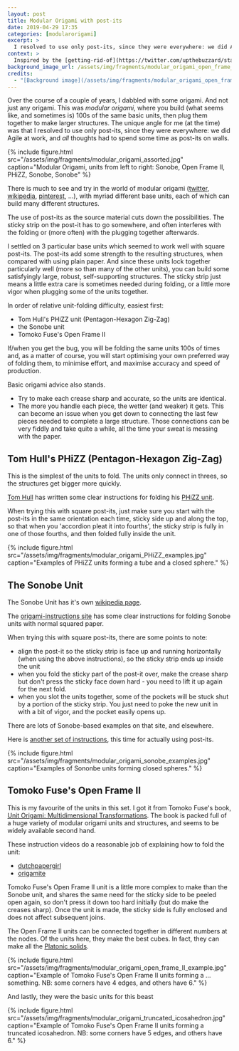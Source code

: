```yaml
---
layout: post
title: Modular Origami with post-its
date: 2019-04-29 17:35
categories: [modularorigami]
excerpt: >
  I resolved to use only post-its, since they were everywhere: we did Agile at work, and *all* thoughts had to spend some time as post-its on walls.
context: >
  Inspired by the [getting-rid-of](https://twitter.com/upthebuzzard/status/1118994767931691008) an old work of modular origami, I went looking for the various technical details which it turned out I had forgotten. Here are those details.
background_image_url: /assets/img/fragments/modular_origami_open_frame_II_sample.jpg
credits:
  - "[Background image](/assets/img/fragments/modular_origami_open_frame_II_sample.jpg) by [me](/about)"
---
```

Over the course of a couple of years, I dabbled with some origami. And not just any origami. This was *modular origami*, where you build (what seems like, and sometimes is) 100s of the same basic units, then plug them together to make larger structures. The unique angle for me (at the time) was that I resolved to use only post-its, since they were everywhere: we did Agile at work, and *all* thoughts had to spend some time as post-its on walls.

{%
    include figure.html
    src="/assets/img/fragments/modular_origami_assorted.jpg"
    caption="Modular Origami, units from left to right: Sonobe, Open Frame II, PHiZZ, Sonobe, Sonobe"
%}

There is much to see and try in the world of modular origami ([twitter](https://twitter.com/search?q=%23modularorigami), [wikipedia](https://en.wikipedia.org/wiki/Modular_origami), [pinterest](https://www.pinterest.co.uk/search/pins/?q=modular%20origami&rs=typed), ...), with myriad different base units, each of which can build many different structures.

The use of post-its as the source material cuts down the possibilities. The sticky strip on the post-it has to go somewhere, and often interferes with the folding or (more often) with the plugging together afterwards.

I settled on 3 particular base units which seemed to work well with square post-its. The post-its add some strength to the resulting structures, when compared with using plain paper. And since these units lock together particularly well (more so than many of the other units), you can build some satisfyingly large, robust, self-supporting structures. The sticky strip just means a little extra care is sometimes needed during folding, or a little more vigor when plugging some of the units together.

In order of relative unit-folding difficulty, easiest first:

* Tom Hull's PHiZZ unit (Pentagon-Hexagon Zig-Zag)
* the Sonobe unit
* Tomoko Fuse's Open Frame II

If/when you get the bug, you will be folding the same units 100s of times and, as a matter of course, you will start optimising your own preferred way of folding them, to minimise effort, and maximise accuracy and speed of production.

Basic origami advice also stands.

* Try to make each crease sharp and accurate, so the units are identical.
* The more you handle each piece, the wetter (and weaker) it gets. This can become an issue when you get down to connecting the last few pieces needed to complete a large structure. Those connections can be very fiddly and take quite a while, all the time your sweat is messing with the paper.

## Tom Hull's PHiZZ (Pentagon-Hexagon Zig-Zag)

This is the simplest of the units to fold. The units only connect in threes, so the structures get bigger more quickly.

[Tom Hull](http://mars.wne.edu/~thull/) has written some clear instructions for folding his [PHiZZ unit](http://mars.wne.edu/~thull/phzig/phzig.html).

When trying this with square post-its, just make sure you start with the post-its in the same orientation each time, sticky side up and along the top, so that when you 'accordion pleat it into fourths', the sticky strip is fully in one of those fourths, and then folded fully inside the unit.

{%
    include figure.html
    src="/assets/img/fragments/modular_origami_PHiZZ_examples.jpg"
    caption="Examples of PHiZZ units forming a tube and a closed sphere."
%}

## The Sonobe Unit

The Sonobe Unit has it's own [wikipedia page](https://en.wikipedia.org/wiki/Sonobe).

The [origami-instructions site](http://www.origami-instructions.com/modular-sonobe-unit.html) has some clear instructions for folding Sonobe units with normal squared paper.

When trying this with square post-its, there are some points to note:

* align the post-it so the sticky strip is face up and running horizontally (when using the above instructions), so the sticky strip ends up inside the unit
* when you fold the sticky part of the post-it over, make the crease sharp but don't press the sticky face down hard - you need to lift it up again for the next fold.
* when you slot the units together, some of the pockets will be stuck shut by a portion of the sticky strip. You just need to poke the new unit in with a bit of vigor, and the pocket easily opens up.

There are lots of Sonobe-based examples on that site, and elsewhere.

Here is [another set of instructions](https://www.instructables.com/id/Post-It-Origami-Icosahedron/), this time for actually using post-its.

{%
    include figure.html
    src="/assets/img/fragments/modular_origami_sonobe_examples.jpg"
    caption="Examples of Sononbe units forming closed spheres."
%}

## Tomoko Fuse's Open Frame II

This is my favourite of the units in this set. I got it from Tomoko Fuse's book, [Unit Origami: Multidimensional Transformations](https://www.goodreads.com/book/show/1124001.Unit_Origami). The book is packed full of a huge variety of modular origami units and structures, and seems to be widely available second hand.

These instruction videos do a reasonable job of explaining how to fold the unit:
* [dutchpapergirl](https://www.youtube.com/watch?v=8fPxPpqi3S8)
* [origamite](https://www.youtube.com/watch?v=hOWovRx7s3Q)

Tomoko Fuse's Open Frame II unit is a little more complex to make than the Sonobe unit, and shares the same need for the sticky side to be peeled open again, so don't press it down too hard initially (but do make the creases sharp). Once the unit is made, the sticky side is fully enclosed and does not affect subsequent joins.

The Open Frame II units can be connected together in different numbers at the nodes. Of the units here, they make the best cubes. In fact, they can make all the [Platonic solids](https://en.wikipedia.org/wiki/Platonic_solid).

{%
    include figure.html
    src="/assets/img/fragments/modular_origami_open_frame_II_example.jpg"
    caption="Example of Tomoko Fuse's Open Frame II units forming a ... something. NB: some corners have 4 edges, and others have 6."
%}

And lastly, they were the basic units for this beast

{%
    include figure.html
    src="/assets/img/fragments/modular_origami_truncated_icosahedron.jpg"
    caption="Example of Tomoko Fuse's Open Frame II units forming a truncated icosahedron. NB: some corners have 5 edges, and others have 6."
%}
